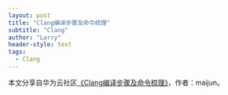 ```yaml
---
layout: post
title: "Clang编译步骤及命令梳理"
subtitle: "Clang"
author: "Larry"
header-style: text
tags:
  - Clang
---
```


本文分享自华为云社区[《Clang编译步骤及命令梳理》](https://bbs.huaweicloud.com/blogs/314686)，作者：maijun。


